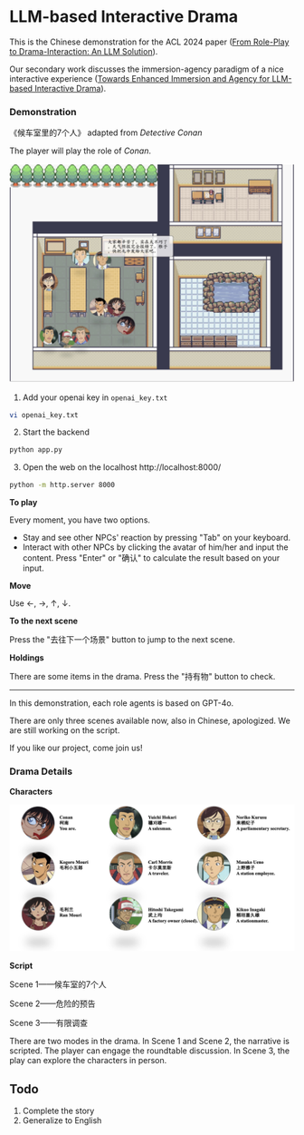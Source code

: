 # LLM-based Interactive Drama

This is the Chinese demonstration for the ACL 2024 paper ([From Role-Play to Drama-Interaction: An LLM Solution](https://aclanthology.org/2024.findings-acl.196.pdf)).

Our secondary work discusses the immersion-agency paradigm of a nice interactive experience ([Towards Enhanced Immersion and Agency for LLM-based Interactive Drama](https://arxiv.org/pdf/2502.17878)).



### Demonstration

《候车室里的7个人》 adapted from *Detective Conan*

The player will play the role of *Conan*.

![pv](assets/screen.png)

1. Add your openai key in `openai_key.txt`

```bash
vi openai_key.txt
```

2. Start the backend

```bash
python app.py
```

3. Open the web on the localhost http://localhost:8000/

```bash
python -m http.server 8000
```


**To play**

Every moment, you have two options.

* Stay and see other NPCs' reaction by pressing "Tab" on your keyboard.
* Interact with other NPCs by clicking the avatar of him/her and input the content. Press "Enter" or "确认" to calculate the result based on your input. 

**Move**

Use ←, →, ↑, ↓.

**To the next scene**

Press the "去往下一个场景" button to jump to the next scene.

**Holdings**

There are some items in the drama. Press the "持有物" button to check.


---

In this demonstration, each role agents is based on GPT-4o.

There are only three scenes available now, also in Chinese, apologized. We are still working on the script.

If you like our project, come join us!


### Drama Details

**Characters**

![pv](assets/profiles.png)

**Script**

Scene 1——候车室的7个人

Scene 2——危险的预告

Scene 3——有限调查

There are two modes in the drama. In Scene 1 and Scene 2, the narrative is scripted. The player can engage the roundtable discussion. In Scene 3, the play can explore the characters in person.



## Todo

1. Complete the story
2. Generalize to English
